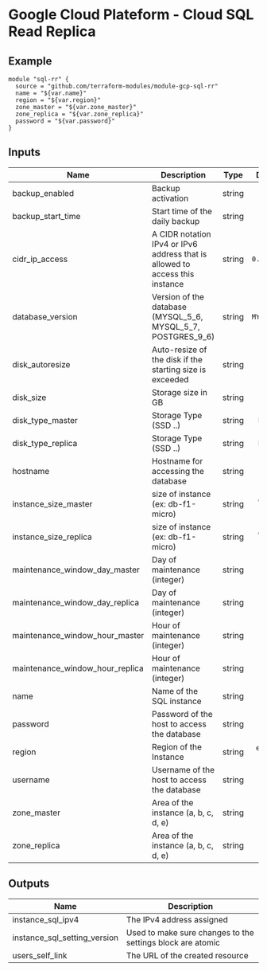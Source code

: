 # Google Cloud Plateform - Cloud SQL Read Replica

## Example

```
module "sql-rr" {
  source = "github.com/terraform-modules/module-gcp-sql-rr"
  name = "${var.name}"
  region = "${var.region}"
  zone_master = "${var.zone_master}"
  zone_replica = "${var.zone_replica}"
  password = "${var.password}"
}
```

## Inputs

| Name | Description | Type | Default | Required |
|------|-------------|:----:|:-----:|:-----:|
| backup_enabled | Backup activation | string | `true` | no |
| backup_start_time | Start time of the daily backup | string | `02:30` | no |
| cidr_ip_access | A CIDR notation IPv4 or IPv6 address that is allowed to access this instance | string | `0.0.0.0/0` | no |
| database_version | Version of the database (MYSQL_5_6, MYSQL_5_7, POSTGRES_9_6) | string | `MYSQL_5_7` | no |
| disk_autoresize | Auto-resize of the disk if the starting size is exceeded | string | `true` | no |
| disk_size | Storage size in GB | string | `10` | no |
| disk_type_master | Storage Type (SSD ..) | string | `PD_SSD` | no |
| disk_type_replica | Storage Type (SSD ..) | string | `PD_SSD` | no |
| hostname | Hostname for accessing the database | string | `%` | no |
| instance_size_master | size of instance (ex: db-f1-micro) | string | `db-f1-micro` | no |
| instance_size_replica | size of instance (ex: db-f1-micro) | string | `db-f1-micro` | no |
| maintenance_window_day_master | Day of maintenance (integer) | string | `7` | no |
| maintenance_window_day_replica | Day of maintenance (integer) | string | `4` | no |
| maintenance_window_hour_master | Hour of maintenance (integer) | string | `4` | no |
| maintenance_window_hour_replica | Hour of maintenance (integer) | string | `4` | no |
| name | Name of the SQL instance | string | - | yes |
| password | Password of the host to access the database | string | - | yes |
| region | Region of the Instance | string | `europe-west1` | no |
| username | Username of the host to access the database | string | `admin` | no |
| zone_master | Area of the instance (a, b, c, d, e) | string | - | yes |
| zone_replica | Area of the instance (a, b, c, d, e) | string | - | yes |

## Outputs

| Name | Description |
|------|-------------|
| instance_sql_ipv4 | The IPv4 address assigned |
| instance_sql_setting_version | Used to make sure changes to the settings block are atomic |
| users_self_link | The URL of the created resource |